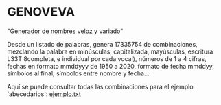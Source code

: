 # GENOVEVA

"Generador de nombres veloz y variado"

Desde un listado de palabras, genera 17335754 de combinaciones, mezclando la palabra en minúsculas, capitalizada, mayúsculas, escritura L33T 8completa, e individual por cada vocal), números de 1 a 4 cifras, fechas en formato mmddyyy de 1950 a 2020, formato de fecha mmddyy, símbolos al final, símbolos entre nombre y fecha...

Aquí se puede consultar todas las combinaciones para el ejemplo 'abecedarios': 
[ejemplo.txt](ejemplo.txt)
